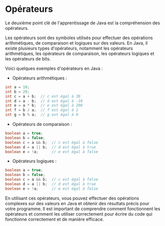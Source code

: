 # Opérateurs

Le deuxième point clé de l'apprentissage de Java est la compréhension des opérateurs.

Les opérateurs sont des symboles utilisés pour effectuer des opérations arithmétiques, de comparaison et logiques sur des valeurs. En Java, il existe plusieurs types d'opérateurs, notamment les opérateurs arithmétiques, les opérateurs de comparaison, les opérateurs logiques et les opérateurs de bits.

Voici quelques exemples d'opérateurs en Java :

* Opérateurs arithmétiques :

```java
int a = 10;
int b = 20;
int c = a + b;  // c est égal à 30
int d = a - b;  // d est égal à -10
int e = a * b;  // e est égal à 200
int f = b / a;  // f est égal à 2
int g = b % a;  // g est égal à 0
```

* Opérateurs de comparaison :

```java
boolean a = true;
boolean b = false;
boolean c = a && b;  // c est égal à false
boolean d = a || b;  // d est égal à true
boolean e = !a;      // e est égal à false
```

* Opérateurs logiques :

```java
boolean a = true;
boolean b = false;
boolean c = a && b;  // c est égal à false
boolean d = a || b;  // d est égal à true
boolean e = !a;      // e est égal à false
```

En utilisant ces opérateurs, vous pouvez effectuer des opérations complexes sur des valeurs en Java et obtenir des résultats précis pour votre programme. Il est important de comprendre comment fonctionnent les opérateurs et comment les utiliser correctement pour écrire du code qui fonctionne correctement et de manière efficace.
